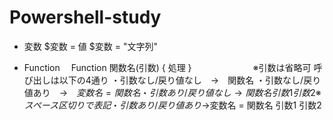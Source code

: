 # Powershell-study

* 変数
 $変数 = 値
 $変数 = "文字列"

* Function
　Function 関数名(引数) { 処理 }　　　　　　　※引数は省略可
呼び出しは以下の4通り
・引数なし/戻り値なし　→　関数名
・引数なし/戻り値あり　→　$変数名 = 関数名
・引数あり/戻り値なし　→　関数名 引数1 引数2　※スペース区切りで表記
・引数あり/戻り値あり　→　$変数名 = 関数名 引数1 引数2
